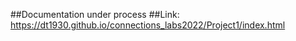 ##Documentation under process
##Link: https://dt1930.github.io/connections_labs2022/Project1/index.html
